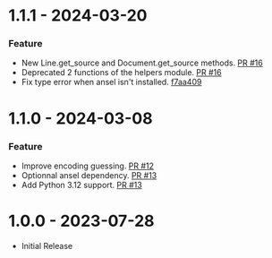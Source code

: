 1.1.1 - 2024-03-20
==================

### Feature
- New Line.get_source and Document.get_source methods. [PR #16](https://github.com/GatienBouyer/fastgedcom/pull/16)
- Deprecated 2 functions of the helpers module. [PR #16](https://github.com/GatienBouyer/fastgedcom/pull/16)
- Fix type error when ansel isn't installed. [f7aa409](https://github.com/GatienBouyer/fastgedcom/commit/f7aa40991fcdbe655e3af1bda138ac4e8b0dc4fc)

1.1.0 - 2024-03-08
==================

### Feature
- Improve encoding guessing. [PR #12](https://github.com/GatienBouyer/fastgedcom/pull/12)
- Optionnal ansel dependency. [PR #13](https://github.com/GatienBouyer/fastgedcom/pull/13)
- Add Python 3.12 support. [PR #13](https://github.com/GatienBouyer/fastgedcom/pull/13)

1.0.0 - 2023-07-28
==================
- Initial Release
